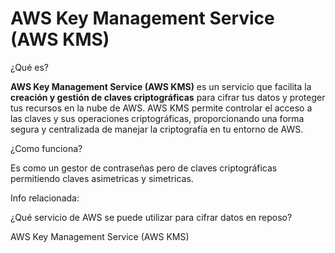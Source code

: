 # AWS Key Management Service (AWS KMS)

¿Qué es?

**AWS Key Management Service (AWS KMS)** es un servicio que facilita la **creación y gestión de claves criptográficas** para cifrar tus datos y proteger tus recursos en la nube de AWS. AWS KMS permite controlar el acceso a las claves y sus operaciones criptográficas, proporcionando una forma segura y centralizada de manejar la criptografía en tu entorno de AWS.

¿Como funciona?

Es como un gestor de contraseñas pero de claves criptográficas permitiendo claves asimetricas y simetricas.

Info relacionada:

¿Qué servicio de AWS se puede utilizar para cifrar datos en reposo?

AWS Key Management Service (AWS KMS)